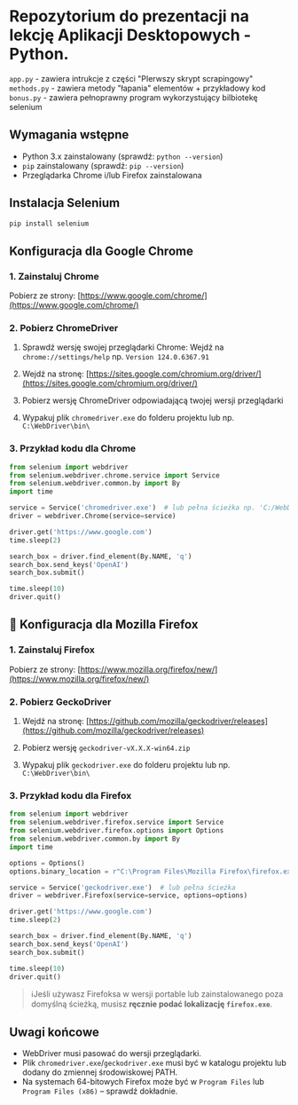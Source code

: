 # Repozytorium do prezentacji na lekcję Aplikacji Desktopowych - Python.
`app.py` - zawiera intrukcje z części "PIerwszy skrypt scrapingowy" <br>
`methods.py` - zawiera metody "łapania" elementów + przykładowy kod <br>
`bonus.py` - zawiera pełnoprawny program wykorzystujący bilbiotekę selenium <br>


##  Wymagania wstępne

- Python 3.x zainstalowany (sprawdź: `python --version`)
- `pip` zainstalowany (sprawdź: `pip --version`)
- Przeglądarka Chrome i/lub Firefox zainstalowana



##  Instalacja Selenium

```bash
pip install selenium
````



##  Konfiguracja dla Google Chrome

### 1.  Zainstaluj Chrome

Pobierz ze strony: [https://www.google.com/chrome/](https://www.google.com/chrome/)

### 2.  Pobierz ChromeDriver

1. Sprawdź wersję swojej przeglądarki Chrome:
   Wejdź na `chrome://settings/help`
   np. `Version 124.0.6367.91`

2. Wejdź na stronę:
   [https://sites.google.com/chromium.org/driver/](https://sites.google.com/chromium.org/driver/)

3. Pobierz wersję ChromeDriver odpowiadającą twojej wersji przeglądarki

4. Wypakuj plik `chromedriver.exe` do folderu projektu lub np. `C:\WebDriver\bin\`

### 3.  Przykład kodu dla Chrome

```python
from selenium import webdriver
from selenium.webdriver.chrome.service import Service
from selenium.webdriver.common.by import By
import time

service = Service('chromedriver.exe')  # lub pełna ścieżka np. 'C:/WebDriver/bin/chromedriver.exe'
driver = webdriver.Chrome(service=service)

driver.get('https://www.google.com')
time.sleep(2)

search_box = driver.find_element(By.NAME, 'q')
search_box.send_keys('OpenAI')
search_box.submit()

time.sleep(10)
driver.quit()
```



## 🦊 Konfiguracja dla Mozilla Firefox

### 1. Zainstaluj Firefox

Pobierz ze strony: [https://www.mozilla.org/firefox/new/](https://www.mozilla.org/firefox/new/)

### 2.  Pobierz GeckoDriver

1. Wejdź na stronę:
   [https://github.com/mozilla/geckodriver/releases](https://github.com/mozilla/geckodriver/releases)

2. Pobierz wersję `geckodriver-vX.X.X-win64.zip`

3. Wypakuj plik `geckodriver.exe` do folderu projektu lub np. `C:\WebDriver\bin\`

### 3.  Przykład kodu dla Firefox

```python
from selenium import webdriver
from selenium.webdriver.firefox.service import Service
from selenium.webdriver.firefox.options import Options
from selenium.webdriver.common.by import By
import time

options = Options()
options.binary_location = r"C:\Program Files\Mozilla Firefox\firefox.exe"  # Upewnij się, że ścieżka jest poprawna

service = Service('geckodriver.exe')  # lub pełna ścieżka
driver = webdriver.Firefox(service=service, options=options)

driver.get('https://www.google.com')
time.sleep(2)

search_box = driver.find_element(By.NAME, 'q')
search_box.send_keys('OpenAI')
search_box.submit()

time.sleep(10)
driver.quit()
```

> ℹJeśli używasz Firefoksa w wersji portable lub zainstalowanego poza domyślną ścieżką, musisz **ręcznie podać lokalizację `firefox.exe`**.



## Uwagi końcowe

* WebDriver musi pasować do wersji przeglądarki.
* Plik `chromedriver.exe`/`geckodriver.exe` musi być w katalogu projektu lub dodany do zmiennej środowiskowej PATH.
* Na systemach 64-bitowych Firefox może być w `Program Files` lub `Program Files (x86)` – sprawdź dokładnie.

